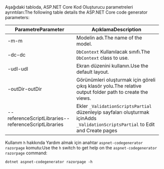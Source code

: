 <span data-ttu-id="84792-101">Aşağıdaki tabloda, ASP.NET Core Kod Oluşturucu parametreleri ayrıntıları:</span><span class="sxs-lookup"><span data-stu-id="84792-101">The following table details the ASP.NET Core code generator parameters:</span></span>

| <span data-ttu-id="84792-102">Parametre</span><span class="sxs-lookup"><span data-stu-id="84792-102">Parameter</span></span>               | <span data-ttu-id="84792-103">Açıklama</span><span class="sxs-lookup"><span data-stu-id="84792-103">Description</span></span>|
| ----------------- | ------------ |
| <span data-ttu-id="84792-104">-m</span><span class="sxs-lookup"><span data-stu-id="84792-104">-m</span></span>  | <span data-ttu-id="84792-105">Modelin adı.</span><span class="sxs-lookup"><span data-stu-id="84792-105">The name of the model.</span></span> |
| <span data-ttu-id="84792-106">-dc</span><span class="sxs-lookup"><span data-stu-id="84792-106">-dc</span></span>  | <span data-ttu-id="84792-107">`DbContext` Kullanılacak sınıfı.</span><span class="sxs-lookup"><span data-stu-id="84792-107">The `DbContext` class to use.</span></span> |
| <span data-ttu-id="84792-108">-udl</span><span class="sxs-lookup"><span data-stu-id="84792-108">-udl</span></span> | <span data-ttu-id="84792-109">Ekran düzenini kullanın.</span><span class="sxs-lookup"><span data-stu-id="84792-109">Use the default layout.</span></span> |
| <span data-ttu-id="84792-110">-outDir</span><span class="sxs-lookup"><span data-stu-id="84792-110">-outDir</span></span> | <span data-ttu-id="84792-111">Görünümleri oluşturmak için göreli çıkış klasör yolu.</span><span class="sxs-lookup"><span data-stu-id="84792-111">The relative output folder path to create the views.</span></span> |
| <span data-ttu-id="84792-112">--referenceScriptLibraries</span><span class="sxs-lookup"><span data-stu-id="84792-112">--referenceScriptLibraries</span></span> | <span data-ttu-id="84792-113">Ekler `_ValidationScriptsPartial` düzenleyip sayfaları oluşturmak için</span><span class="sxs-lookup"><span data-stu-id="84792-113">Adds `_ValidationScriptsPartial` to Edit and Create pages</span></span> |

<span data-ttu-id="84792-114">Kullanım `h` hakkında Yardım almak için anahtar `aspnet-codegenerator razorpage` komutu:</span><span class="sxs-lookup"><span data-stu-id="84792-114">Use the `h` switch to get help on the `aspnet-codegenerator razorpage` command:</span></span>

```console
dotnet aspnet-codegenerator razorpage -h
```
